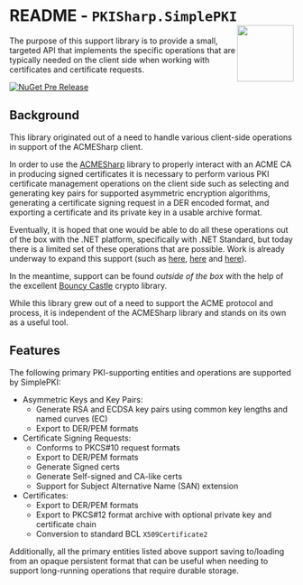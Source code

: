 # README - `PKISharp.SimplePKI` <img align="right" width="100" src="https://raw.githubusercontent.com/Neio/ACMESharpCore/master/docs/pkisharp-logo-color.png">

The purpose of this support library is to provide a small, targeted
API that implements the specific operations that are typically needed on the
client side when working with certificates and certificate requests.


[![NuGet Pre Release](https://img.shields.io/nuget/vpre/PKISharp.SimplePKI.svg)](https://www.nuget.org/packages/PKISharp.SimplePKI)


## Background

This library originated out of a need to handle various client-side operations
in support of the ACMESharp client.

In order to use the [ACMESharp](https://github.com/Neio/ACMESharpDotNet) library
to properly interact with an ACME CA in producing signed certificates it is necessary to
perform various PKI certificate management operations on the client side such as selecting
and generating key pairs for supported asymmetric encryption algorithms, generating a
certificate signing request in a DER encoded format, and exporting
a certificate and its private key in a usable archive format.

Eventually, it is hoped that one would be able to do all these operations out of the box
with the .NET platform, specifically with .NET Standard, but today there is a limited
set of these operations that are possible.  Work is already underway to expand this
support (such as [here](https://github.com/dotnet/corefx/issues/21833),
[here](https://github.com/dotnet/corefx/issues/20414) and
[here](https://github.com/dotnet/designs/issues/11)).

In the meantime, support can be found *outside of the box* with the help of the
excellent [Bouncy Castle](https://www.bouncycastle.org/csharp/index.html) crypto
library.

While this library grew out of a need to support the ACME protocol and process,
it is independent of the ACMESharp library and stands on its own as a useful tool.

## Features

The following primary PKI-supporting entities and operations are supported by SimplePKI:

* Asymmetric Keys and Key Pairs:
  * Generate RSA and ECDSA key pairs using common key lengths and named curves (EC)
  * Export to DER/PEM formats
* Certificate Signing Requests:
  * Conforms to PKCS#10 request formats
  * Export to DER/PEM formats
  * Generate Signed certs
  * Generate Self-signed and CA-like certs
  * Support for Subject Alternative Name (SAN) extension
* Certificates:
  * Export to DER/PEM formats
  * Export to PKCS#12 format archive with optional private key and certificate chain
  * Conversion to standard BCL `X509Certificate2`

Additionally, all the primary entities listed above support saving to/loading from an
opaque persistent format that can be useful when needing to support long-running
operations that require durable storage.
